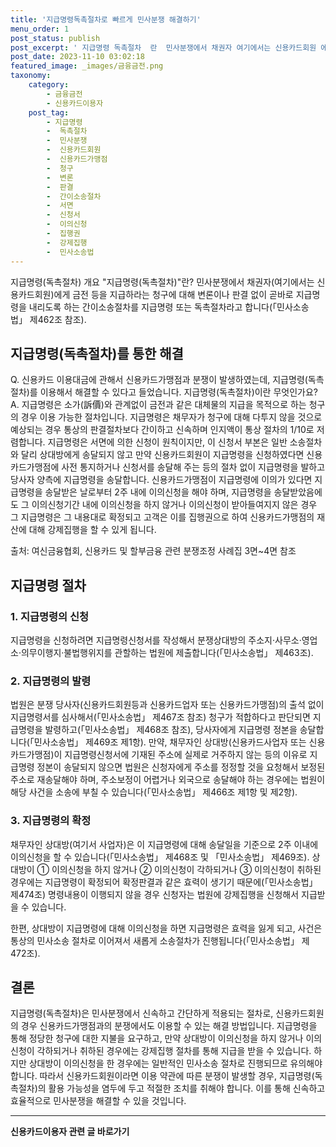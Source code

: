 ```yaml
---
title: '지급명령독촉절차로 빠르게 민사분쟁 해결하기'
menu_order: 1
post_status: publish
post_excerpt: ' 지급명령 독촉절차  란  민사분쟁에서 채권자 여기에서는 신용카드회원 에게 금전 등을 지급하라는 청구에 대해 변론이나 판결 없이 곧바로 지급명령을 내리도록 하는 간이소송절차를 지급명령 또는 독촉절차라고 합니다  민사소송법  제462조 참조 .'
post_date: 2023-11-10 03:02:18
featured_image: _images/금융금전.png
taxonomy:
    category:
        - 금융금전
        - 신용카드이용자
    post_tag:
        - 지급명령
        -  독촉절차
        -  민사분쟁
        -  신용카드회원
        -  신용카드가맹점
        -  청구
        -  변론
        -  판결
        -  간이소송절차
        -  서면
        -  신청서
        -  이의신청
        -  집행권
        -  강제집행
        -  민사소송법
---
```



지급명령(독촉절차) 개요
"지급명령(독촉절차)"란? 민사분쟁에서 채권자(여기에서는 신용카드회원)에게 금전 등을 지급하라는 청구에 대해 변론이나 판결 없이 곧바로 지급명령을 내리도록 하는 간이소송절차를 지급명령 또는 독촉절차라고 합니다(「민사소송법」 제462조 참조).

## 지급명령(독촉절차)를 통한 해결

Q. 신용카드 이용대금에 관해서 신용카드가맹점과 분쟁이 발생하였는데, 지급명령(독촉절차)를 이용해서 해결할 수 있다고 들었습니다. 지급명령(독촉절차)이란 무엇인가요?
A. 지급명령은 소가(訴價)와 관계없이 금전과 같은 대체물의 지급을 목적으로 하는 청구의 경우 이용 가능한 절차입니다. 지급명령은 채무자가 청구에 대해 다투지 않을 것으로 예상되는 경우 통상의 판결절차보다 간이하고 신속하며 인지액이 통상 절차의 1/10로 저렴합니다. 지급명령은 서면에 의한 신청이 원칙이지만, 이 신청서 부본은 일반 소송절차와 달리 상대방에게 송달되지 않고 만약 신용카드회원이 지급명령을 신청하였다면 신용카드가맹점에 사전 통지하거나 신청서를 송달해 주는 등의 절차 없이 지급명령을 발하고 당사자 양측에 지급명령을 송달합니다. 신용카드가맹점이 지급명령에 이의가 있다면 지급명령을 송달받은 날로부터 2주 내에 이의신청을 해야 하며, 지급명령을 송달받았음에도 그 이의신청기간 내에 이의신청을 하지 않거나 이의신청이 받아들여지지 않은 경우 그 지급명령은 그 내용대로 확정되고 고객은 이를 집행권으로 하여 신용카드가맹점의 재산에 대해 강제집행을 할 수 있게 됩니다. 

출처: 여신금융협회, 신용카드 및 할부금융 관련 분쟁조정 사례집 3면~4면 참조

## 지급명령 절차

### 1. 지급명령의 신청
지급명령을 신청하려면 지급명령신청서를 작성해서 분쟁상대방의 주소지·사무소·영업소·의무이행지·불법행위지를 관할하는 법원에 제출합니다(「민사소송법」 제463조).

### 2. 지급명령의 발령
법원은 분쟁 당사자(신용카드회원등과 신용카드업자 또는 신용카드가맹점)의 출석 없이 지급명령서를 심사해서(「민사소송법」 제467조 참조) 청구가 적합하다고 판단되면 지급명령을 발령하고(「민사소송법」 제468조 참조), 당사자에게 지급명령 정본을 송달합니다(「민사소송법」 제469조 제1항). 만약, 채무자인 상대방(신용카드사업자 또는 신용카드가맹점)이 지급명령신청서에 기재된 주소에 실제로 거주하지 않는 등의 이유로 지급명령 정본이 송달되지 않으면 법원은 신청자에게 주소를 정정할 것을 요청해서 보정된 주소로 재송달해야 하며, 주소보정이 어렵거나 외국으로 송달해야 하는 경우에는 법원이 해당 사건을 소송에 부칠 수 있습니다(「민사소송법」 제466조 제1항 및 제2항).

### 3. 지급명령의 확정
채무자인 상대방(여기서 사업자)은 이 지급명령에 대해 송달일을 기준으로 2주 이내에 이의신청을 할 수 있습니다(「민사소송법」 제468조 및 「민사소송법」 제469조). 상대방이 ① 이의신청을 하지 않거나 ② 이의신청이 각하되거나 ③ 이의신청이 취하된 경우에는 지급명령이 확정되어 확정판결과 같은 효력이 생기기 때문에(「민사소송법」 제474조) 명령내용이 이행되지 않을 경우 신청자는 법원에 강제집행을 신청해서 지급받을 수 있습니다. 

한편, 상대방이 지급명령에 대해 이의신청을 하면 지급명령은 효력을 잃게 되고, 사건은 통상의 민사소송 절차로 이어져서 새롭게 소송절차가 진행됩니다(「민사소송법」 제472조).

## 결론

지급명령(독촉절차)은 민사분쟁에서 신속하고 간단하게 적용되는 절차로, 신용카드회원의 경우 신용카드가맹점과의 분쟁에서도 이용할 수 있는 해결 방법입니다. 지급명령을 통해 정당한 청구에 대한 지불을 요구하고, 만약 상대방이 이의신청을 하지 않거나 이의신청이 각하되거나 취하된 경우에는 강제집행 절차를 통해 지급을 받을 수 있습니다. 하지만 상대방이 이의신청을 한 경우에는 일반적인 민사소송 절차로 진행되므로 유의해야 합니다. 따라서 신용카드회원이라면 이용 약관에 따른 분쟁이 발생할 경우, 지급명령(독촉절차)의 활용 가능성을 염두에 두고 적절한 조치를 취해야 합니다. 이를 통해 신속하고 효율적으로 민사분쟁을 해결할 수 있을 것입니다.
<!-- wp:separator -->
<hr class="wp-block-separator has-alpha-channel-opacity"/>
<!-- /wp:separator -->

<!-- wp:group {"backgroundColor":"base","layout":{"type":"constrained"}} -->
<div class="wp-block-group has-base-background-color has-background"><!-- wp:paragraph {"align":"center","fontSize":"medium"} -->
<p class="has-text-align-center has-large-font-size"><strong>신용카드이용자 관련 글 바로가기</strong></p>
<!-- /wp:paragraph -->


<!-- wp:latest-posts
{"categories":[{"id":15350,"count":19,"description":"","link":"https://uknowlaw.com/category/%ec%8b%a0%ec%9a%a9%ec%b9%b4%eb%93%9c%ec%9d%b4%ec%9a%a9%ec%9e%90/","name":"신용카드이용자","slug":"신용카드이용자","taxonomy":"category","parent":0,"meta":[],"_links":{"self":[{"href":"https://uknowlaw.com/wp-json/wp/v2/categories/15350"}],"collection":[{"href":"https://uknowlaw.com/wp-json/wp/v2/categories"}],"about":[{"href":"https://uknowlaw.com/wp-json/wp/v2/taxonomies/category"}],"wp:post_type":[{"href":"https://uknowlaw.com/wp-json/wp/v2/posts?categories=15350"}],"curies":[{"name":"wp","href":"https://api.w.org/{rel}","templated":true}]}}],"postsToShow":100,"excerptLength":28,"postLayout":"grid","columns":2,"featuredImageAlign":"left","featuredImageSizeSlug":"large","fontSize":"small"} /--></div>
<!-- /wp:group -->